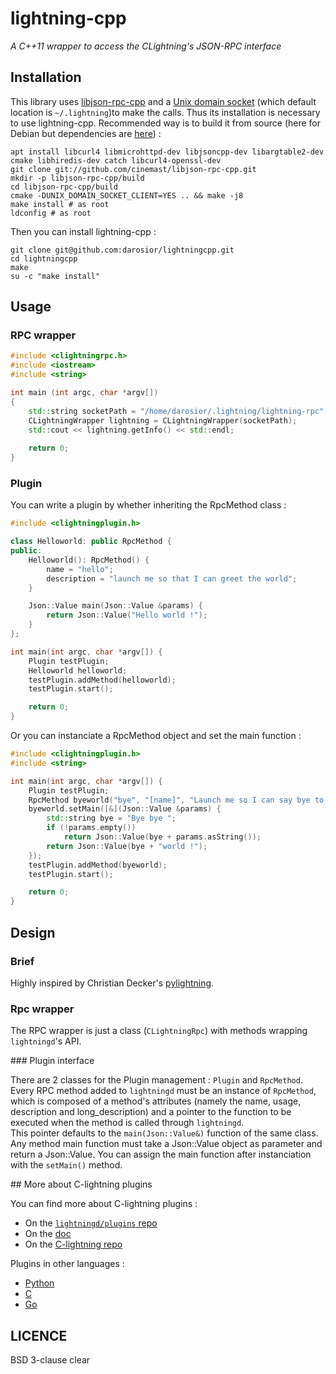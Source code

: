 # lightning-cpp
*A C++11 wrapper to access the CLightning's JSON-RPC interface*  
  
## Installation
This library uses [libjson-rpc-cpp](https://github.com/cinemast/libjson-rpc-cpp) and a [Unix domain socket](https://en.wikipedia.org/wiki/Unix_domain_socket) (which default location is `~/.lightning`)to make the calls. Thus its installation is necessary to use lightning-cpp. Recommended way is to build it from source (here for Debian but dependencies are [here](https://github.com/cinemast/libjson-rpc-cpp)) :  
```shell
apt install libcurl4 libmicrohttpd-dev libjsoncpp-dev libargtable2-dev cmake libhiredis-dev catch libcurl4-openssl-dev
git clone git://github.com/cinemast/libjson-rpc-cpp.git
mkdir -p libjson-rpc-cpp/build
cd libjson-rpc-cpp/build
cmake -DUNIX_DOMAIN_SOCKET_CLIENT=YES .. && make -j8
make install # as root
ldconfig # as root
```  
  
Then you can install lightning-cpp :
```shell
git clone git@github.com:darosior/lightningcpp.git
cd lightningcpp
make
su -c "make install"
```  
  
## Usage
  
### RPC wrapper
```cpp
#include <clightningrpc.h>
#include <iostream>
#include <string>

int main (int argc, char *argv[])
{
    std::string socketPath = "/home/darosior/.lightning/lightning-rpc";
    CLightningWrapper lightning = CLightningWrapper(socketPath);
    std::cout << lightning.getInfo() << std::endl;
    
    return 0;
}
```  
  
### Plugin

You can write a plugin by whether inheriting the RpcMethod class :
```cpp
#include <clightningplugin.h>

class Helloworld: public RpcMethod {
public:
    Helloworld(): RpcMethod() {
        name = "hello";
        description = "launch me so that I can greet the world";
    }

    Json::Value main(Json::Value &params) {
        return Json::Value("Hello world !");
    }
};

int main(int argc, char *argv[]) {
    Plugin testPlugin;
    Helloworld helloworld;
    testPlugin.addMethod(helloworld);
    testPlugin.start();

    return 0;
}
```
  
Or you can instanciate a RpcMethod object and set the main function :
```cpp
#include <clightningplugin.h>
#include <string>

int main(int argc, char *argv[]) {
    Plugin testPlugin;
    RpcMethod byeworld("bye", "[name]", "Launch me so I can say bye to someone", "I am a long description");
    byeworld.setMain([&](Json::Value &params) {
        std::string bye = "Bye bye ";
        if (!params.empty())
            return Json::Value(bye + params.asString());
        return Json::Value(bye + "world !");
    });
    testPlugin.addMethod(byeworld);
    testPlugin.start();

    return 0;
}
```
  
## Design
  
### Brief

  Highly inspired by Christian Decker's [pylightning](https://github.com/ElementsProject/lightning/tree/master/contrib/pylightning).  

### Rpc wrapper
  
The RPC wrapper is just a class (`CLightningRpc`) with methods wrapping `lightningd`'s API.  
  
### Plugin interface

There are 2 classes for the Plugin management : `Plugin` and `RpcMethod`. Every RPC method added to `lightningd` must be an instance of
`RpcMethod`, which is composed of a method's attributes (namely the name, usage, description and long_description) and a pointer to the
function to be executed when the method is called through `lightningd`.  
This pointer defaults to the `main(Json::Value&)` function of the same class. Any method main function must take a Json::Value object
as parameter and return a Json::Value. You can assign the main function after instanciation with the `setMain()` method.  
  
## More about C-lightning plugins

You can find more about C-lightning plugins :  
- On the [`lightningd/plugins` repo](https://github.com/lightningd/plugins)
- On the [doc](https://lightning.readthedocs.io/PLUGINS.html)
- On the [C-lightning repo](https://github.com/ElementsProject/lightning)
  
Plugins in other languages :
- [Python](https://github.com/ElementsProject/lightning/blob/master/contrib/pylightning)
- [C](https://github.com/ElementsProject/lightning/blob/master/plugins/libplugin.h)
- [Go](https://github.com/niftynei/glightning)
  
## LICENCE

BSD 3-clause clear
